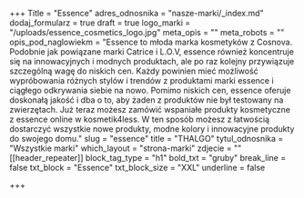 +++
Title = "Essence"
adres_odnosnika = "nasze-marki/_index.md"
dodaj_formularz = true
draft = true
logo_marki = "/uploads/essence_cosmetics_logo.jpg"
meta_opis = ""
meta_robots = ""
opis_pod_naglowiekm = "Essence to młoda marka kosmetyków z Cosnova. Podobnie jak powiązane marki Catrice i L.O.V, essence również koncentruje się na innowacyjnych i modnych produktach, ale po raz kolejny przywiązuje szczególną wagę do niskich cen. Każdy powinien mieć możliwość wypróbowania różnych stylów i trendów z produktami marki essence i ciągłego odkrywania siebie na nowo. Pomimo niskich cen, essence oferuje doskonałą jakość i dba o to, aby żaden z produktów nie był testowany na zwierzętach. Już teraz możesz zamówić wspaniałe produkty kosmetyczne z essence online w kosmetik4less. W ten sposób możesz z łatwością dostarczyć wszystkie nowe produkty, modne kolory i innowacyjne produkty do swojego domu."
slug = "essence"
title = "THALGO"
tytul_odnosnika = "Wszystkie marki"
which_layout = "strona-marki"
zdjecie = ""
[[header_repeater]]
block_tag_type = "h1"
bold_txt = "gruby"
break_line = false
txt_block = "Essence"
txt_block_size = "XXL"
underline = false

+++
